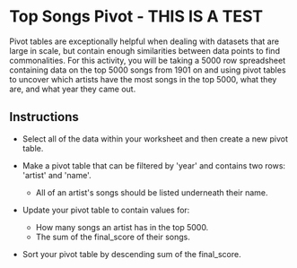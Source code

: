 # Top Songs Pivot - THIS IS A TEST

Pivot tables are exceptionally helpful when dealing with datasets that are large in scale, but contain enough similarities between data points to find commonalities. For this activity, you will be taking a 5000 row spreadsheet containing data on the top 5000 songs from 1901 on and using pivot tables to uncover which artists have the most songs in the top 5000, what they are, and what year they came out.

## Instructions

* Select all of the data within your worksheet and then create a new pivot table.

* Make a pivot table that can be filtered by 'year' and contains two rows: 'artist' and 'name'.

  * All of an artist's songs should be listed underneath their name.

* Update your pivot table to contain values for:

  * How many songs an artist has in the top 5000.
  * The sum of the final_score of their songs.

* Sort your pivot table by descending sum of the final_score.
